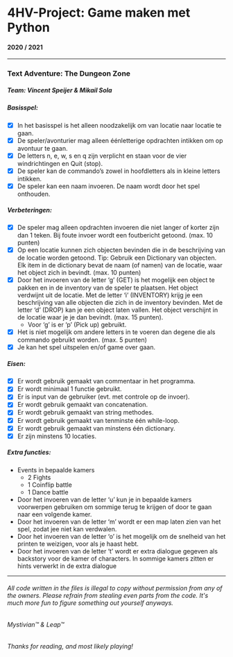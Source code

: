 # 4HV-Project: Game maken met Python
#### 2020 / 2021
___
### Text Adventure: The Dungeon Zone

##### Team: Vincent Speijer & Mikail Sola

##### Basisspel:

- [X] In het basisspel is het alleen noodzakelijk om van locatie naar locatie te gaan. 
- [X] De speler/avonturier mag alleen éénletterige opdrachten intikken om op avontuur te gaan. 
- [X] De letters n, e, w, s en q zijn verplicht en staan voor de vier windrichtingen en Quit (stop). 
- [X] De speler kan de commando’s zowel in hoofdletters als in kleine letters intikken.
- [X] De speler kan een naam invoeren. De naam wordt door het spel onthouden.

##### Verbeteringen:
- [X] De speler mag alleen opdrachten invoeren die niet langer of korter zijn dan 1 teken. Bij foute invoer wordt een foutbericht getoond. (max. 10 punten)
- [X] Op een locatie kunnen zich objecten bevinden die in de beschrijving van de locatie worden getoond. Tip: Gebruik een Dictionary van objecten. Elk item in de dictionary bevat de naam (of namen) van de locatie, waar het object zich in bevindt. (max. 10 punten)
- [X] Door het invoeren van de letter ‘g’ (GET) is het mogelijk een object te pakken en in de inventory van de speler te plaatsen. Het object verdwijnt uit de locatie. Met de letter ‘i’ (INVENTORY) krijg je een beschrijving van alle objecten die zich in de inventory bevinden. Met de letter ‘d’ (DROP) kan je een object laten vallen. Het object verschijnt in de locatie waar je je dan bevindt. (max. 15 punten).
  - Voor ‘g’ is er ‘p’ (Pick up) gebruikt.
- [X] Het is niet mogelijk om andere letters in te voeren dan degene die als commando gebruikt worden.  (max. 5 punten)
- [X] Je kan het spel uitspelen en/of game over gaan.

##### Eisen:
- [X] Er wordt gebruik gemaakt van commentaar in het programma.
- [X] Er wordt minimaal 1 functie gebruikt.
- [X] Er is input van de gebruiker (evt. met controle op de invoer).
- [X] Er wordt gebruik gemaakt van concatenation.
- [X] Er wordt gebruik gemaakt van string methodes.
- [X] Er wordt gebruik gemaakt van tenminste één while-loop.
- [X] Er wordt gebruik gemaakt van minstens één dictionary.
- [X] Er zijn minstens 10 locaties.

##### Extra functies:
- Events in bepaalde kamers
  - 2 Fights
  - 1 Coinflip battle
  - 1 Dance battle
- Door het invoeren van de letter ‘u’ kun je in bepaalde kamers voorwerpen gebruiken om sommige terug te krijgen of door te gaan naar een volgende kamer.
- Door het invoeren van de letter ‘m’ wordt er een map laten zien van het spel, zodat jee niet kan verdwalen.
- Door het invoeren van de letter ‘o’ is het mogelijk om de snelheid van het printen te weizigen, voor als je haast hebt.
- Door het invoeren van de letter ‘t’ wordt er extra dialogue gegeven als backstory voor de kamer of characters. In sommige kamers zitten er hints verwerkt in de extra dialogue
___

###### All code written in the files is illegal to copy without permission from any of the owners. Please refrain from stealing even parts from the code. It's much more fun to figure something out yourself anyways.
###### Mystivian™ & Leap™
###### Thanks for reading, and most likely playing!	